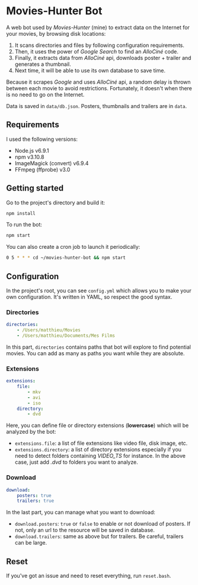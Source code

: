 # Movies-Hunter Bot

A web bot used by *Movies-Hunter* (mine) to extract data on the Internet for your movies, by browsing disk locations:

1. It scans directories and files by following configuration requirements.
2. Then, it uses the power of *Google Search* to find an *AlloCiné* code.
3. Finally, it extracts data from *AlloCiné* api, downloads poster + trailer and generates a thumbnail.
4. Next time, it will be able to use its own database to save time.

Because it scrapes *Google* and uses *AlloCiné* api, a random delay is thrown between each movie to avoid restrictions. Fortunately, it doesn't when there is no need to go on the Internet.

Data is saved in `data/db.json`. Posters, thumbnails and trailers are in `data`.



## Requirements

I used the following versions:

* Node.js v6.9.1
* npm v3.10.8
* ImageMagick (convert) v6.9.4
* FFmpeg (ffprobe) v3.0



## Getting started

Go to the project's directory and build it:

```bash
npm install
```

To run the bot:

```bash
npm start
```

You can also create a cron job to launch it periodically:
```bash
0 5 * * * cd ~/movies-hunter-bot && npm start
```



## Configuration

In the project's root, you can see `config.yml` which allows you to make your own configuration. It's written in YAML, so respect the good syntax.


### Directories

```yml
directories:
    - /Users/matthieu/Movies
    - /Users/matthieu/Documents/Mes Films
```

In this part, `directories` contains paths that bot will explore to find potential movies. You can add as many as paths you want while they are absolute.


### Extensions

```yml
extensions:
    file:
        - mkv
        - avi
        - iso
    directory:
        - dvd
```

Here, you can define file or directory extensions (**lowercase**) which will be analyzed by the bot:
* `extensions.file`: a list of file extensions like video file, disk image, etc.
* `extensions.directory`: a list of directory extensions especially if you need to detect folders containing *VIDEO_TS* for instance. In the above case, just add *.dvd* to folders you want to analyze.


### Download

```yml
download:
    posters: true
    trailers: true
```

In the last part, you can manage what you want to download:
* `download.posters`: `true` or `false` to enable or not download of posters. If not, only an url to the resource will be saved in database.
* `download.trailers`: same as above but for trailers. Be careful, trailers can be large.



## Reset

If you've got an issue and need to reset everything, run `reset.bash`.
